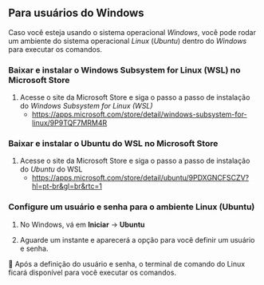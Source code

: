 <h2>Para usuários do Windows</h2>

Caso você esteja usando o sistema operacional _Windows_, você pode rodar um ambiente do sistema operacional _Linux_ (_Ubuntu_) dentro do _Windows_ para executar os comandos. 

### Baixar e instalar o Windows Subsystem for Linux (WSL) no Microsoft Store

1. Acesse o site da Microsoft Store e siga o passo a passo de instalação do _Windows Subsystem for Linux (WSL)_
	* https://apps.microsoft.com/store/detail/windows-subsystem-for-linux/9P9TQF7MRM4R

### Baixar e instalar o Ubuntu do WSL no Microsoft Store

1. Acesse o site da Microsoft Store e siga o passo a passo de instalação do _Ubuntu_ do WSL
	* https://apps.microsoft.com/store/detail/ubuntu/9PDXGNCFSCZV?hl=pt-br&gl=br&rtc=1

### Configure um usuário e senha para o ambiente Linux (Ubuntu)

1. No Windows, vá em **Iniciar** -> **Ubuntu**

2. Aguarde um instante e aparecerá a opção para você definir um usuário e senha.

:loudspeaker: Após a definição do usuário e senha, o terminal de comando do Linux ficará disponível para você executar os comandos.